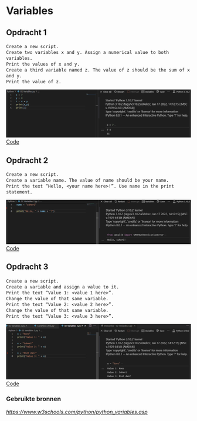 # **Variables**

## **Opdracht 1**

    Create a new script.
    Create two variables x and y. Assign a numerical value to both variables.
    Print the values of x and y.
    Create a third variable named z. The value of z should be the sum of x and y.
    Print the value of z.

![SS](../00_includes/PRG/02.01.png)
[Code](../Python/01Variables1.py)

## **Opdracht 2**

    Create a new script.
    Create a variable name. The value of name should be your name.
    Print the text “Hello, <your name here>!”. Use name in the print statement.

![SS](../00_includes/PRG/02.02.png)
[Code](../Python/01Variables2.py)

## **Opdracht 3**

    Create a new script.
    Create a variable and assign a value to it.
    Print the text “Value 1: <value 1 here>”.
    Change the value of that same variable.
    Print the text “Value 2: <value 2 here>”.
    Change the value of that same variable.
    Print the text “Value 3: <value 3 here>”.

![SS](../00_includes/PRG/02.03.png)
[Code](../Python/01Variables3.py)

### **Gebruikte bronnen**

*<https://www.w3schools.com/python/python_variables.asp>*